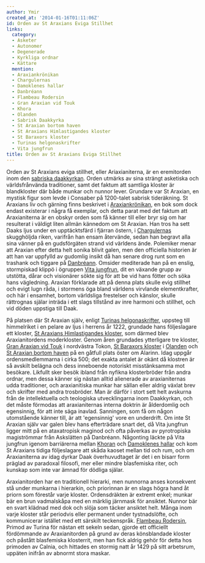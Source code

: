 ```yaml
---
author: Ymir
created_at: '2014-01-16T01:11:06Z'
id: Orden av St Araxians Eviga Stillhet
links:
  category:
  - Asketer
  - Autonomer
  - Degenerade
  - Kyrkliga ordnar
  - Kättare
  mention:
  - Araxiankrönikan
  - Chargulernas
  - Damoklenes hallar
  - Danbréann
  - Flambeau Rodersin
  - Gran Araxian vid Touk
  - Khora
  - Olanden
  - Sabrisk Daakkyrka
  - St Araxian bortom haven
  - St Araxians Himlastigandes kloster
  - St Baraxors kloster
  - Turinas helgonaskrifter
  - Vita jungfrun
title: Orden av St Araxians Eviga Stillhet
---
```


Orden av St Araxians eviga stillhet, eller Ariaxianiterna, är en eremitorden inom den [sabriska
daakkyrkan]. Orden utmärks av sina strängt asketiska och världsfrånvända traditioner, samt det
faktum att samtliga kloster är blandkloster där både munkar och nunnor lever. Grundare var St
Araxian, en mystisk figur som levde i Consaber på 1200-talet sabrisk tideräkning. St Araxians liv
och gärning finns beskrivet i [Araxiankrönikan], en bok som dock endast existerar i några få
exemplar, och detta parat med det faktum att Araxianiterna är en obskyr orden som få känner till
eller bryr sig om har resulterat i väldigt liten allmän kännedom om St Araxian. Han tros ha sett
Daaks ljus under en upptäcktsfärd i fjärran östern, i [Chargulernas] skugghöljda riken, varifrån han
ensam återvände, sedan han begravt alla sina vänner på en gudsförgäten strand vid världens ände.
Polemiker menar att Araxian efter detta helt sonika blivit galen, men den officiella historien är
att han var uppfylld av gudomlig insikt då han senare drog runt som en trashank och tiggare på
[Danbréann]. Omsider mediterade han på en enslig, stormpiskad klippö i ögruppen [Vita jungfrun], dit
en växande grupp av utstötta, dårar och visionärer sökte sig för att be vid hans fötter och söka
hans vägledning. Araxian förklarade att på denna plats skulle evig stillhet och evigt lugn råda, i
stormens öga bland världens virvlande elementkrafter, och här i ensamhet, bortom världsliga
frestelser och känslor, skulle rättrognas själar inträda i ett slags tillstånd av inre harmoni och
stillhet, och vid döden uppstiga till Daak.

På platsen där St Araxian själv, enligt [Turinas helgonaskrifter], uppsteg till himmelriket i en
pelare av ljus i herrens år 1222, grundade hans följeslagare ett kloster, [St Araxians
Himlastigandes kloster], som därmed blev Araxianitordens moderkloster. Genom åren grundades
ytterligare tre kloster, [Gran Araxian vid Touk] i nordvästra Tokon, [St Baraxors kloster] i
[Olanden] och [St Araxian bortom haven] på en gåtfull plats öster om Alarinn. Idag uppgår
ordensmedlemmarna i cirka 500; det exakta antalet är okänt då klostren är så avskilt belägna och
dess inneboende notoriskt misstänksamma mot besökare. Likfullt sker besök ibland från nyfikna
klosterbröder från andra ordnar, men dessa känner sig nästan alltid alienerade av araxianiternas
udda traditioner, och araxianitiska munkar har sällan eller aldrig växlat brev och skrifter med
andra trosbröder. Man är därför i stort sett helt avskurna från de intellektuella och teologiska
utvecklingarna inom Daakkyrkan, och det måste förmodas att araxianiternas interna doktrin är
ålderdomlig och egensinnig, för att inte säga inavlad. Sanningen, som få om någon utomstående känner
till, är att 'egensinnig' vore en underdrift. Om inte St Araxian själv var galen blev hans
efterträdare snart det, då Vita jungfrun ligger mitt på en ataxatropisk maginod och ofta påverkas av
pyrotropiska magiströmmar från Askslätten på Danbréann. Någonting läckte på Vita jungfrun igenom
barriärerna mellan [Khoran] och [Damoklenes hallar] och kom St Araxians tidiga följeslagare att
skåda kaoset mellan tid och rum, och om Araxianiterna av idag dyrkar Daak överhuvudtaget är det i en
bisarr form präglad av paradoxal filosofi, mer eller mindre blasfemiska riter, och kunskap som inte
var ämnad för dödliga själar.

Araxianitorden har en traditionell hierarki, men nunnorna anses konsekvent stå under munkarna i
hierarkin, och priorinnan är en slags högra hand åt priorn som förestår varje kloster. Ordensdräkten
är extremt enkel; munkar bär en brun vadmalskåpa med en märklig järnmask för ansiktet. Nunnor bär en
svart klädnad med dok och slöja som täcker ansiktet helt. Många inom varje kloster står periodvis
eller permanent under tystnadslöfte, och kommunicerar istället med ett särskilt teckenspråk.
[Flambeau Rodersin], Primod av Turina för nästan ett sekeln sedan, gjorde ett officiellt fördömmande
av Araxianitorden på grund av deras könsblandade kloster och påstått blasfemiska klosterrit, men han
fick aldrig gehör för detta hos primoden av Calnia, och hittades en stormig natt år 1429 på sitt
arbetsrum, uppäten inifrån av abnormt stora maskar.

  [sabriska daakkyrkan]: Sabrisk_Daakkyrka
  [Araxiankrönikan]: Araxiankrönikan
  [Chargulernas]: Chargulernas
  [Danbréann]: Danbréann
  [Vita jungfrun]: Vita_jungfrun
  [Turinas helgonaskrifter]: Turinas_helgonaskrifter
  [St Araxians Himlastigandes kloster]: St_Araxians_Himlastigandes_kloster
  [Gran Araxian vid Touk]: Gran_Araxian_vid_Touk
  [St Baraxors kloster]: St_Baraxors_kloster
  [Olanden]: Olanden
  [St Araxian bortom haven]: St_Araxian_bortom_haven
  [Khoran]: Khora
  [Damoklenes hallar]: Damoklenes_hallar
  [Flambeau Rodersin]: Flambeau_Rodersin